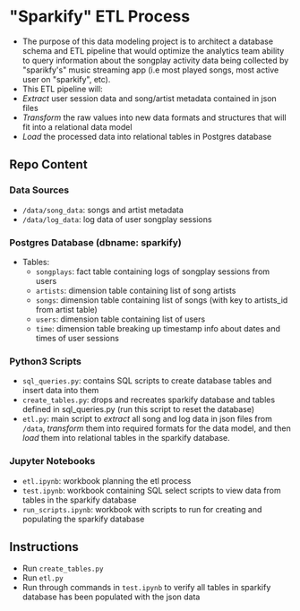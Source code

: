 # "Sparkify" ETL Process
 - The purpose of this data modeling project is to architect a database schema and ETL pipeline that would optimize the analytics team ability to query information about the songplay activity data being collected by "sparikfy's" music streaming app (i.e most played songs, most active user on "sparkify", etc).
 - This ETL pipeline will:
  - *Extract* user session data and song/artist metadata contained in json files
  - *Transform* the raw values into new data formats and structures that will fit into a relational data model
  - *Load* the processed data into relational tables in Postgres database 
 
## Repo Content
### Data Sources
 - `/data/song_data`: songs and artist metadata
 - `/data/log_data`: log data of user songplay sessions
 
### Postgres Database (dbname: sparkify) 
  - Tables:
    - `songplays`: fact table containing logs of songplay sessions from users
    - `artists`: dimension table containing list of song artists
    - `songs`: dimension table containing list of songs (with key to artists_id from artist table)
    - `users`: dimension table containing list of users
    - `time`: dimension table breaking up timestamp info about dates and times of user sessions
    
### Python3 Scripts
- `sql_queries.py`: contains SQL scripts to create database tables and insert data into them
- `create_tables.py`: drops and recreates sparkify database and tables defined in sql_queries.py (run this script to reset the database)
- `etl.py`: main script to *extract* all song and log data in json files from `/data`, *transform* them into required formats for the data model, and then *load* them into relational tables in the sparkify database.

### Jupyter Notebooks
- `etl.ipynb`: workbook planning the etl process
- `test.ipynb`: workbook containing SQL select scripts to view data from tables in the sparkify database
- `run_scripts.ipynb`: workbook with scripts to run for creating and populating the sparkify database

## Instructions
 - Run `create_tables.py`
 - Run `etl.py`
 - Run through commands in `test.ipynb` to verify all tables in sparkify database has been populated with the json data
